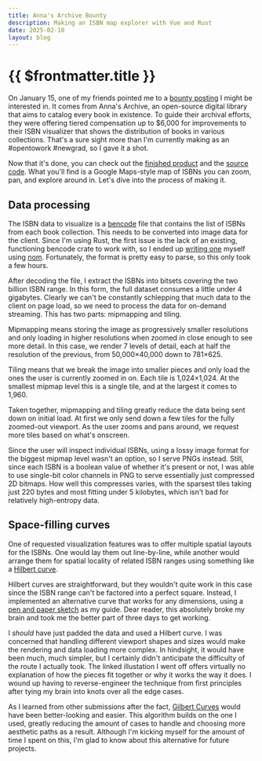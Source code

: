 ```yaml
---
title: Anna's Archive Bounty
description: Making an ISBN map explorer with Vue and Rust
date: 2025-02-10
layout: blog
---
```


# {{ $frontmatter.title }}

On January 15, one of my friends pointed me to a [bounty posting](https://annas-archive.org/blog/all-isbns.html) I might be interested in. It comes from Anna's Archive, an open-source digital library that aims to catalog every book in existence. To guide their archival efforts, they were offering tiered compensation up to \$6,000 for improvements to their ISBN visualizer that shows the distribution of books in various collections. That's a sure sight more than I'm currently making as an #opentowork #newgrad, so I gave it a shot. 

Now that it's done, you can check out the [finished product](https://isbn.timharding.co/) and the [source code](https://github.com/tim-harding/all-isbns). What you'll find is a Google Maps-style map of ISBNs you can zoom, pan, and explore around in. Let's dive into the process of making it. 

## Data processing

The ISBN data to visualize is a [bencode](https://en.wikipedia.org/wiki/Bencode) file that contains the list of ISBNs from each book collection. This needs to be converted into image data for the client. Since I'm using Rust, the first issue is the lack of an existing, functioning bencode crate to work with, so I ended up [writing one](https://github.com/tim-harding/bencode-rs) myself using [nom](https://github.com/rust-bakery/nom). Fortunately, the format is pretty easy to parse, so this only took a few hours. 

After decoding the file, I extract the ISBNs into bitsets covering the two billion ISBN range. In this form, the full dataset consumes a little under 4 gigabytes. Clearly we can't be constantly schlepping that much data to the client on page load, so we need to process the data for on-demand streaming. This has two parts: mipmapping and tiling. 

Mipmapping means storing the image as progressively smaller resolutions and only loading in higher resolutions when zoomed in close enough to see more detail. In this case, we render 7 levels of detail, each at half the resolution of the previous, from 50,000×40,000 down to 781×625. 

Tiling means that we break the image into smaller pieces and only load the ones the user is currently zoomed in on. Each tile is 1,024×1,024. At the smallest mipmap level this is a single tile, and at the largest it comes to 1,960. 

Taken together, mipmapping and tiling greatly reduce the data being sent down on initial load. At first we only send down a few tiles for the fully zoomed-out viewport. As the user zooms and pans around, we request more tiles based on what's onscreen. 

Since the user will inspect individual ISBNs, using a lossy image format for the biggest mipmap level wasn't an option, so I serve PNGs instead. Still, since each ISBN is a boolean value of whether it's present or not, I was able to use single-bit color channels in PNG to serve essentially just compressed 2D bitmaps. How well this compresses varies, with the sparsest tiles taking just 220 bytes and most fitting under 5 kilobytes, which isn't bad for relatively high-entropy data. 

## Space-filling curves

One of requested visualization features was to offer multiple spatial layouts for the ISBNs. One would lay them out line-by-line, while another would arrange them for spatial locality of related ISBN ranges using something like a [Hilbert curve](https://youtu.be/3s7h2MHQtxc?si=Ws_UxVacn_s3AkrV&t=237). 

Hilbert curves are straightforward, but they wouldn't quite work in this case since the ISBN range can't be factored into a perfect square. Instead, I implemented an alternative curve that works for any dimensions, using a [pen and paper sketch](https://lutanho.net/pic2html/draw_sfc.html) as my guide. Dear reader, this absolutely broke my brain and took me the better part of three days to get working. 

I _should_ have just padded the data and used a Hilbert curve. I was concerned that handling different viewport shapes and sizes would make the rendering and data loading more complex. In hindsight, it would have been much, much simpler, but I certainly didn't anticipate the difficulty of the route I actually took. The linked illustation I went off offers virtually no explanation of how the pieces fit together or why it works the way it does. I wound up having to reverse-engineer the technique from first principles after tying my brain into knots over all the edge cases. 

As I learned from other submissions after the fact, [Gilbert Curves](https://github.com/jakubcerveny/gilbert?tab=readme-ov-file) would have been better-looking and easier. This algorithm builds on the one I used, greatly reducing the amount of cases to handle and choosing more aesthetic paths as a result. Although I'm kicking myself for the amount of time I spent on this, I'm glad to know about this alternative for future projects. 
